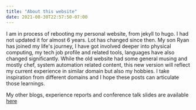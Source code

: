 ```yaml
---
title: "About this website"
date: 2021-08-30T22:57:50-07:00
---
```


I am in process of rebooting my personal website, from jekyll to hugo. I had not updated it for almost 6 years. Lot has changed since then. My son Ryan has joined my life's journey, I have got involved deeper into physical computing, my tech job profile and related tools, languages have also changed significantly. While the old website had some general musing and mostly chef, system automation related content, this new version will reflect my current experience in similar domain but also my hobbies. I take inspiration from different domains and I hope these posts can articulate those learnings.

My other blogs, experience reports and conference talk slides are available [here](/about)
